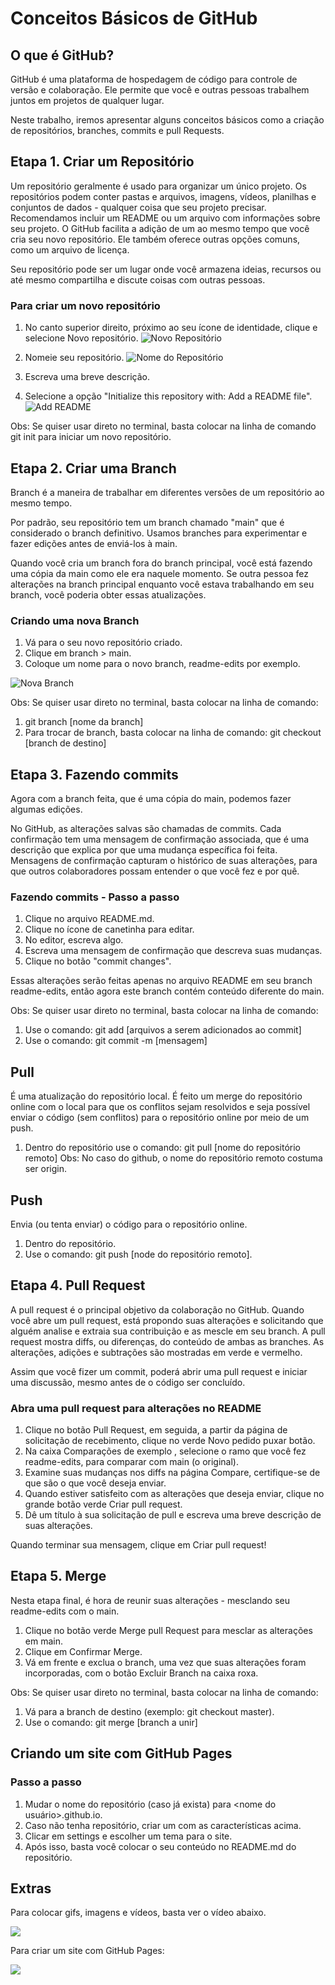 # Conceitos Básicos de GitHub

## O que é GitHub?

GitHub é uma plataforma de hospedagem de código para controle de versão e colaboração. Ele permite que você e outras pessoas trabalhem juntos em projetos de qualquer lugar.

Neste trabalho, iremos apresentar alguns conceitos básicos como a criação de repositórios, branches, commits e pull Requests.

## Etapa 1. Criar um Repositório

Um repositório geralmente é usado para organizar um único projeto. Os repositórios podem conter pastas e arquivos, imagens, vídeos, planilhas e conjuntos de dados - qualquer coisa que seu projeto precisar. Recomendamos incluir um README ou um arquivo com informações sobre seu projeto. O GitHub facilita a adição de um ao mesmo tempo que você cria seu novo repositório. Ele também oferece outras opções comuns, como um arquivo de licença.

Seu repositório pode ser um lugar onde você armazena ideias, recursos ou até mesmo compartilha e discute coisas com outras pessoas.

### Para criar um novo repositório

1. No canto superior direito, próximo ao seu ícone de identidade, clique e selecione Novo repositório.
![Novo Repositório](https://github.com/mariaeugeniamartins/mariaeugeniamartins.github.io/blob/main/novorepositorio.jpeg)

2. Nomeie seu repositório.
![Nome do Repositório](https://github.com/mariaeugeniamartins/mariaeugeniamartins.github.io/blob/main/nomedorepositorio.jpeg)

3. Escreva uma breve descrição.
4. Selecione a opção "Initialize this repository with: Add a README file".
![Add README](https://github.com/mariaeugeniamartins/mariaeugeniamartins.github.io/blob/main/addreadme.jpeg)


Obs: Se quiser usar direto no terminal, basta colocar na linha de comando git init para iniciar um novo repositório.

## Etapa 2. Criar uma Branch
Branch é a maneira de trabalhar em diferentes versões de um repositório ao mesmo tempo.

Por padrão, seu repositório tem um branch chamado "main" que é considerado o branch definitivo. Usamos branches para experimentar e fazer edições antes de enviá-los à main.

Quando você cria um branch fora do branch principal, você está fazendo uma cópia da main como ele era naquele momento. Se outra pessoa fez alterações na branch principal enquanto você estava trabalhando em seu branch, você poderia obter essas atualizações.

### Criando uma nova Branch

1. Vá para o seu novo repositório criado.
2. Clique em branch > main.
3. Coloque um nome para o novo branch, readme-edits por exemplo.

![Nova Branch](https://github.com/mariaeugeniamartins/mariaeugeniamartins.github.io/blob/main/readme-edits.gif)

Obs: Se quiser usar direto no terminal, basta colocar na linha de comando:
1. git branch [nome da branch]
2. Para trocar de branch, basta colocar na linha de comando: git checkout [branch de destino]

## Etapa 3. Fazendo commits 

Agora com a branch feita, que é uma cópia do main, podemos fazer algumas edições.

No GitHub, as alterações salvas são chamadas de commits. Cada confirmação tem uma mensagem de confirmação associada, que é uma descrição que explica por que uma mudança específica foi feita. Mensagens de confirmação capturam o histórico de suas alterações, para que outros colaboradores possam entender o que você fez e por quê.


### Fazendo commits - Passo a passo

1. Clique no arquivo README.md.
2. Clique no ícone de canetinha para editar.
3. No editor, escreva algo.
4. Escreva uma mensagem de confirmação que descreva suas mudanças.
5. Clique no botão "commit changes".

Essas alterações serão feitas apenas no arquivo README em seu branch readme-edits, então agora este branch contém conteúdo diferente do main.

Obs: Se quiser usar direto no terminal, basta colocar na linha de comando:
1. Use o comando: git add [arquivos a serem adicionados ao commit]
2. Use o comando: git commit -m [mensagem]

## Pull
É uma atualização do repositório local. É feito um merge do repositório online com o local para que os conflitos sejam resolvidos e seja possível enviar o código (sem conflitos) para o repositório online por meio de um push.

1. Dentro do repositório use o comando: git pull [nome do repositório remoto]
Obs: No caso do github, o nome do repositório remoto costuma ser origin.

## Push
Envia (ou tenta enviar) o código para o repositório online.

1. Dentro do repositório.
2. Use o comando: git push [node do repositório remoto].

## Etapa 4. Pull Request

A pull request é o principal objetivo da colaboração no GitHub. Quando você abre um pull request, está propondo suas alterações e solicitando que alguém analise e extraia sua contribuição e as mescle em seu branch. A pull request mostra diffs, ou diferenças, do conteúdo de ambas as branches. As alterações, adições e subtrações são mostradas em verde e vermelho.

Assim que você fizer um commit, poderá abrir uma pull request e iniciar uma discussão, mesmo antes de o código ser concluído.

### Abra uma pull request para alterações no README
1. Clique no botão Pull Request, em seguida, a partir da página de solicitação de recebimento, clique no verde Novo pedido puxar botão.
2. Na caixa Comparações de exemplo , selecione o ramo que você fez readme-edits, para comparar com main (o original).
3. Examine suas mudanças nos diffs na página Compare, certifique-se de que são o que você deseja enviar.
4. Quando estiver satisfeito com as alterações que deseja enviar, clique no grande botão verde Criar pull request.
5. Dê um título à sua solicitação de pull e escreva uma breve descrição de suas alterações.

Quando terminar sua mensagem, clique em Criar pull request!

## Etapa 5. Merge
Nesta etapa final, é hora de reunir suas alterações - mesclando seu readme-edits com o main.

1. Clique no botão verde Merge pull Request para mesclar as alterações em main.
2. Clique em Confirmar Merge.
3. Vá em frente e exclua o branch, uma vez que suas alterações foram incorporadas, com o botão Excluir Branch na caixa roxa.

Obs: Se quiser usar direto no terminal, basta colocar na linha de comando:
1. Vá para a branch de destino (exemplo: git checkout master).
2. Use o comando: git merge [branch a unir]

## Criando um site com GitHub Pages
### Passo a passo

1. Mudar o nome do repositório (caso já exista) para <nome do usuário>.github.io.
2. Caso não tenha repositório, criar um com as características acima.
3. Clicar em settings e escolher um tema para o site.
4. Após isso, basta você colocar o seu conteúdo no README.md do repositório.

## Extras

Para colocar gifs, imagens e vídeos, basta ver o vídeo abaixo.

[![](http://img.youtube.com/vi/T70t3mDiwvg/0.jpg)](http://www.youtube.com/watch?v=T70t3mDiwvg "Vídeo - Ensinando a colocar imagem, gif, etc no GitHub")

Para criar um site com GitHub Pages: 

[![](http://img.youtube.com/vi/5B4bHSiOOO8/0.jpg)](http://www.youtube.com/watch?v=5B4bHSiOOO8 "Vídeo - Ensinando a criar um site no GitHub com GitHub Pages")
